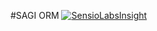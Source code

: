 #SAGI ORM
[![SensioLabsInsight](https://insight.sensiolabs.com/projects/df23d1d3-88fa-4f14-bdcd-3378f9d4f22e/mini.png)](https://insight.sensiolabs.com/projects/df23d1d3-88fa-4f14-bdcd-3378f9d4f22e)

